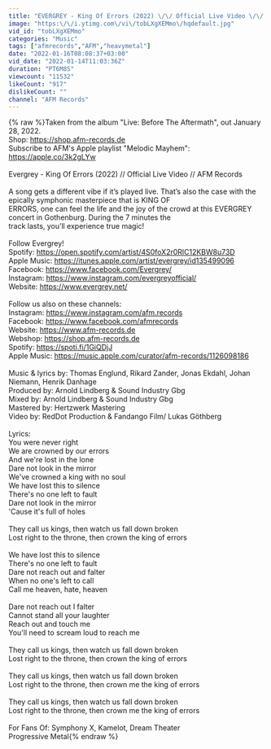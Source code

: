 ```yaml
---
title: "EVERGREY - King Of Errors (2022) \/\/ Official Live Video \/\/ AFM Records"
image: "https:\/\/i.ytimg.com\/vi\/tobLXgXEMmo\/hqdefault.jpg"
vid_id: "tobLXgXEMmo"
categories: "Music"
tags: ["afmrecords","AFM","heavymetal"]
date: "2022-01-16T08:08:37+03:00"
vid_date: "2022-01-14T11:03:36Z"
duration: "PT6M8S"
viewcount: "11532"
likeCount: "917"
dislikeCount: ""
channel: "AFM Records"
---
```

{% raw %}Taken from the album &quot;Live: Before The Aftermath&quot;, out January 28, 2022.<br />Shop: <a rel="nofollow" target="blank" href="https://shop.afm-records.de">https://shop.afm-records.de</a><br />Subscribe to AFM's Apple playlist &quot;Melodic Mayhem&quot;: <a rel="nofollow" target="blank" href="https://apple.co/3k2gLYw">https://apple.co/3k2gLYw</a><br /><br />Evergrey - King Of Errors (2022) // Official Live Video // AFM Records<br /><br />A song gets a different vibe if it’s played live. That’s also the case with the epically symphonic masterpiece that is KING OF<br />ERRORS, one can feel the life and the joy of the crowd at this EVERGREY concert in Gothenburg. During the 7 minutes the<br />track lasts, you’ll experience true magic!<br /><br />Follow Evergrey!<br />Spotify: <a rel="nofollow" target="blank" href="https://open.spotify.com/artist/4S0foX2r0RlC12KBW8u73D">https://open.spotify.com/artist/4S0foX2r0RlC12KBW8u73D</a><br />Apple Music: <a rel="nofollow" target="blank" href="https://itunes.apple.com/artist/evergrey/id135499096">https://itunes.apple.com/artist/evergrey/id135499096</a><br />Facebook: <a rel="nofollow" target="blank" href="https://www.facebook.com/Evergrey/">https://www.facebook.com/Evergrey/</a><br />Instagram: <a rel="nofollow" target="blank" href="https://www.instagram.com/evergreyofficial/">https://www.instagram.com/evergreyofficial/</a><br />Website: <a rel="nofollow" target="blank" href="https://www.evergrey.net/">https://www.evergrey.net/</a><br /><br />Follow us also on these channels:<br />Instagram: <a rel="nofollow" target="blank" href="https://www.instagram.com/afm.records">https://www.instagram.com/afm.records</a><br />Facebook: <a rel="nofollow" target="blank" href="https://www.facebook.com/afmrecords">https://www.facebook.com/afmrecords</a><br />Website: <a rel="nofollow" target="blank" href="https://www.afm-records.de">https://www.afm-records.de</a><br />Webshop: <a rel="nofollow" target="blank" href="https://shop.afm-records.de">https://shop.afm-records.de</a><br />Spotify: <a rel="nofollow" target="blank" href="https://spoti.fi/1GiQDjJ">https://spoti.fi/1GiQDjJ</a><br />Apple Music: <a rel="nofollow" target="blank" href="https://music.apple.com/curator/afm-records/1126098186">https://music.apple.com/curator/afm-records/1126098186</a><br /><br />Music &amp; lyrics by: Thomas Englund, Rikard Zander, Jonas Ekdahl, Johan Niemann, Henrik Danhage<br />Produced by: Arnold Lindberg &amp; Sound Industry Gbg<br />Mixed by: Arnold Lindberg &amp; Sound Industry Gbg<br />Mastered by: Hertzwerk Mastering<br />Video by: RedDot Production &amp; Fandango Film/ Lukas Göthberg<br /><br />Lyrics:<br />You were never right<br />We are crowned by our errors<br />And we're lost in the lone<br />Dare not look in the mirror<br />We've crowned a king with no soul<br />We have lost this to silence<br />There's no one left to fault<br />Dare not look in the mirror<br />'Cause it's full of holes<br /><br />They call us kings, then watch us fall down broken<br />Lost right to the throne, then crown the king of errors<br /><br />We have lost this to silence<br />There's no one left to fault<br />Dare not reach out and falter<br />When no one's left to call<br />Call me heaven, hate, heaven<br /><br />Dare not reach out I falter<br />Cannot stand all your laughter<br />Reach out and touch me<br />You'll need to scream loud to reach me<br /><br />They call us kings, then watch us fall down broken<br />Lost right to the throne, then crown the king of errors<br /><br />They call us kings, then watch us fall down broken<br />Lost right to the throne, then crown me the king of errors<br /><br />They call us kings, then watch us fall down broken<br />Lost right to the throne, then crown me the king of errors<br /><br />For Fans Of: Symphony X, Kamelot, Dream Theater<br />Progressive Metal{% endraw %}
